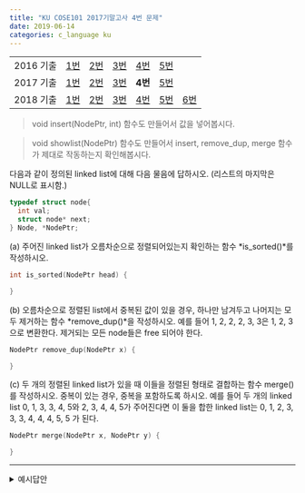 ```yaml
---
title: "KU COSE101 2017기말고사 4번 문제"
date: 2019-06-14
categories: c_language ku
---
```


| | | | | | | |
|:---------:|:---:|:---:|:---:|:---:|:---:|-----|
| 2016 기출 | [1번](https://detegice.github.io/COSE101-2016Final-Pro1) | [2번](https://detegice.github.io/COSE101-2016Final-Pro2) | [3번](https://detegice.github.io/COSE101-2016Final-Pro3) | [4번](https://detegice.github.io/COSE101-2016Final-Pro4) | [5번](https://detegice.github.io/COSE101-2016Final-Pro5) |     |
| 2017 기출 | [1번](https://detegice.github.io/COSE101-2017Final-Pro1) | [2번](https://detegice.github.io/COSE101-2017Final-Pro2) | [3번](https://detegice.github.io/COSE101-2017Final-Pro3) | **4번** | [5번](https://detegice.github.io/COSE101-2017Final-Pro5) |     |
| 2018 기출 | [1번](https://detegice.github.io/COSE101-2018Final-Pro1) | [2번](https://detegice.github.io/COSE101-2018Final-Pro2) | [3번](https://detegice.github.io/COSE101-2018Final-Pro3) | [4번](https://detegice.github.io/COSE101-2018Final-Pro4) | [5번](https://detegice.github.io/COSE101-2018Final-Pro5) | [6번](https://detegice.github.io/COSE101-2018Final-Pro6) |

> void insert(NodePtr, int) 함수도 만들어서 값을 넣어봅시다.

> void showlist(NodePtr) 함수도 만들어서 insert, remove_dup, merge 함수가 제대로 작동하는지 확인해봅시다.

다음과 같이 정의된 linked list에 대해 다음 물음에 답하시오. (리스트의 마지막은 NULL로 표시함.)

~~~c
typedef struct node{
  int val;
  struct node* next;
} Node, *NodePtr;
~~~

(a) 주어진 linked list가 오름차순으로 정렬되어있는지 확인하는 함수 *is_sorted()*를 작성하시오.
~~~c
int is_sorted(NodePtr head) {

}
~~~

(b) 오름차순으로 정렬된 list에서 중복된 값이 있을 경우, 하나만 남겨두고 나머지는 모두 제거하는 함수 *remove_dup()*을 작성하시오.
예를 들어 1, 2, 2, 2, 3, 3은 1, 2, 3으로 변환한다. 제거되는 모든 node들은 free 되어야 한다.
~~~c
NodePtr remove_dup(NodePtr x) {

}
~~~

(c) 두 개의 정렬된 linked list가 있을 때 이들을 정렬된 형태로 결합하는 함수 merge()를 작성하시오.
중복이 있는 경우, 중복을 포함하도록 하시오. 예를 들어 두 개의 linked list 0, 1, 3, 3, 4, 5와 2, 3, 4, 4, 5가 주어진다면
이 둘을 합한 linked list는 0, 1, 2, 3, 3, 3, 4, 4, 4, 5, 5 가 된다.
~~~c
NodePtr merge(NodePtr x, NodePtr y) {

}
~~~

***

<details><summary>예시답안</summary>

{% highlight c %}

#include<stdio.h>
#include<stdlib.h>

typedef struct node{
	int val;
	struct node* next;
} Node, *NodePtr;

void insert(NodePtr head, int value) {
	NodePtr newPtr = (NodePtr)malloc(sizeof(Node));
	newPtr->val = value;
	newPtr->next = NULL;
	
	NodePtr curPtr = head;
	while(curPtr != NULL){
		if(curPtr->next == NULL){
			curPtr->next = newPtr;
			break;
		}
		curPtr = curPtr->next;
	}
}

int is_sorted(NodePtr head) {
	NodePtr prevPtr = head -> next;
	NodePtr curPtr = prevPtr -> next;
	
	while(curPtr != NULL){
		if(prevPtr->val > curPtr->val){
			return 0;
		}
		prevPtr = curPtr;
		curPtr = curPtr->next;
	}
	
	return 1;
}

NodePtr remove_dup(NodePtr x) {
	NodePtr prevPtr = x -> next;
	NodePtr curPtr = prevPtr -> next;
	
	while(curPtr != NULL) {
		if(curPtr->val == prevPtr->val) {
			prevPtr->next = curPtr->next;
			free(curPtr);
			curPtr = prevPtr->next;
		}
		else{
			prevPtr = curPtr;
			curPtr = curPtr->next;
		}
	}
	
	return x;
}

NodePtr merge(NodePtr x, NodePtr y) {
	NodePtr head = (NodePtr)malloc(sizeof(Node));
	NodePtr p;
	head->next = NULL;
	
	x = x->next;
	y = y->next;
	while(x!=NULL && y!=NULL){
		if(x->val > y->val){
			if(head->next==NULL) head->next=y;
			else p->next = y;
			p = y;
			y = y->next;
		}
		else{
			if(head->next==NULL) head->next=x;
			else p->next = x;
			p = x;
			x = x->next;
		}
	}
	if(x!=NULL) p->next = x;
	else p->next = y;
	
	return head;
}

void showlist(NodePtr head) {
	head = head->next;
	while(head != NULL){
		printf("%d --> ", head->val);
		head = head->next;
	}
	printf("NULL\n");
}

int main()
{
	int n,m,t;
	int i;
	NodePtr list1 = (NodePtr)malloc(sizeof(Node));
	NodePtr list2 = (NodePtr)malloc(sizeof(Node));
	list1->next = NULL;
	list2->next = NULL;
	
	scanf("%d",&n);
	for(i=0 ; i<n ; i++){
		scanf("%d",&t);
		insert(list1, t);
	}
	
	scanf("%d",&m);
	for(i=0 ; i<m ; i++){
		scanf("%d",&t);
		insert(list2, t);
	}
	
	NodePtr list = merge(list1, list2);
	showlist(list);
}

{% endhighlight %}


</details>
